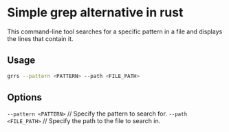 # Simple grep alternative in rust

This command-line tool searches for a specific pattern in a file and displays the lines that contain it.

## Usage

```sh
grrs --pattern <PATTERN> --path <FILE_PATH>
```

## Options
 `--pattern <PATTERN>` // Specify the pattern to search for.
 `--path <FILE_PATH>` // Specify the path to the file to search in.
 
